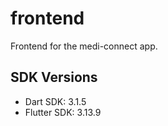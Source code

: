 # frontend

Frontend for the medi-connect app.

## SDK Versions

- Dart SDK: 3.1.5
- Flutter SDK: 3.13.9